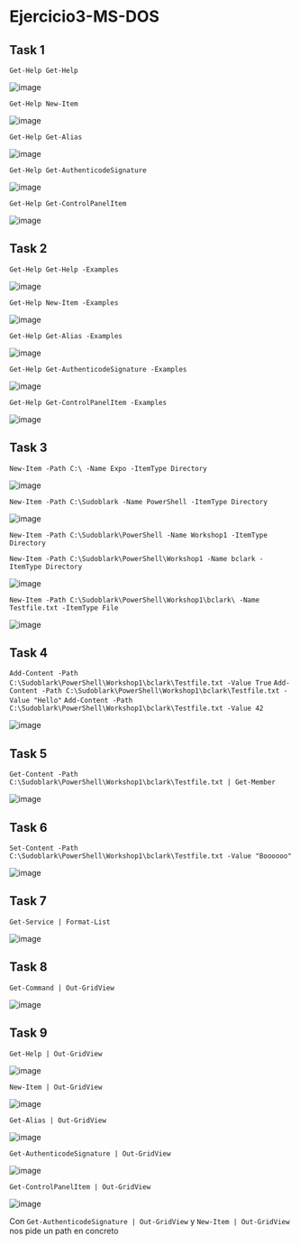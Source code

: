 # Ejercicio3-MS-DOS

## Task 1 ##

`Get-Help Get-Help`

![image](https://user-images.githubusercontent.com/91564872/160498466-9724cb1e-65a6-4344-aeff-8941af1c940c.png)


`Get-Help New-Item`

![image](https://user-images.githubusercontent.com/91564872/160498644-881b0c2a-a551-45d8-af0d-337c05ff2807.png)

`Get-Help Get-Alias`

![image](https://user-images.githubusercontent.com/91564872/160498995-d3326153-e204-40a2-87e7-708bc936f880.png)

`Get-Help Get-AuthenticodeSignature`

![image](https://user-images.githubusercontent.com/91564872/160499070-8d034d32-1cb6-41f3-b77b-b44f3182c4fa.png)

`Get-Help Get-ControlPanelItem`

![image](https://user-images.githubusercontent.com/91564872/160499198-05e186ca-0e33-4cfa-895e-bf0c98b41d05.png)

## Task 2 ##

`Get-Help Get-Help -Examples`

![image](https://user-images.githubusercontent.com/91564872/160499307-89b91da6-da45-42ae-a469-b14f7c5abcf9.png)

`Get-Help New-Item -Examples`

![image](https://user-images.githubusercontent.com/91564872/160499479-873dbc4f-b8e2-4b4d-929a-609fdae519b5.png)

`Get-Help Get-Alias -Examples`

![image](https://user-images.githubusercontent.com/91564872/160499674-8e4415ed-8f07-4b94-969f-40d536331ef8.png)

`Get-Help Get-AuthenticodeSignature -Examples`

![image](https://user-images.githubusercontent.com/91564872/160500256-2aae49ac-cd9c-4834-88b9-9ceb9234152d.png)

`Get-Help Get-ControlPanelItem -Examples`

![image](https://user-images.githubusercontent.com/91564872/160500864-aa3980f0-d9c6-4241-a72f-7006a23712d3.png)

## Task 3

`New-Item -Path C:\ -Name Expo -ItemType Directory`

![image](https://user-images.githubusercontent.com/91564872/160867248-ffcd2f21-59d1-48d5-bdab-51be2c716e09.png)


`New-Item -Path C:\Sudoblark -Name PowerShell -ItemType Directory`

![image](https://user-images.githubusercontent.com/91564872/160867599-4969215d-93e2-45f4-94b8-173b4a328c65.png)


`New-Item -Path C:\Sudoblark\PowerShell -Name Workshop1 -ItemType Directory`



`New-Item -Path C:\Sudoblark\PowerShell\Workshop1 -Name bclark -ItemType Directory`

![image](https://user-images.githubusercontent.com/91564872/160867748-cf344078-9cf7-4d7e-a055-1aa638e157bd.png)

`New-Item -Path C:\Sudoblark\PowerShell\Workshop1\bclark\ -Name Testfile.txt -ItemType File`

![image](https://user-images.githubusercontent.com/91564872/160869274-488f7523-6b75-4971-9596-46d4ac480994.png)


## Task 4

`Add-Content -Path C:\Sudoblark\PowerShell\Workshop1\bclark\Testfile.txt -Value True`
`Add-Content -Path C:\Sudoblark\PowerShell\Workshop1\bclark\Testfile.txt -Value "Hello"`
`Add-Content -Path C:\Sudoblark\PowerShell\Workshop1\bclark\Testfile.txt -Value 42`

![image](https://user-images.githubusercontent.com/91564872/160869375-73ad6719-5790-4d24-8b54-d629b5b3eae7.png)

## Task 5

`Get-Content -Path C:\Sudoblark\PowerShell\Workshop1\bclark\Testfile.txt | Get-Member`

![image](https://user-images.githubusercontent.com/91564872/160869682-4a18fe5f-5690-4944-af9d-7150f8147de5.png)


## Task 6

`Set-Content -Path C:\Sudoblark\PowerShell\Workshop1\bclark\Testfile.txt -Value "Boooooo"`

![image](https://user-images.githubusercontent.com/91564872/160870104-457ce31d-30b9-4cab-be4e-9fea0f931924.png)

## Task 7

`Get-Service | Format-List`

![image](https://user-images.githubusercontent.com/91564872/160870334-6dcf5511-29e3-430f-8cfb-ce0ca33270ab.png)

## Task 8

`Get-Command | Out-GridView`

![image](https://user-images.githubusercontent.com/91564872/160870597-4720b598-21b7-4f3d-a19e-9d46c9fdfa9e.png)

## Task 9

`Get-Help | Out-GridView`

![image](https://user-images.githubusercontent.com/91564872/160871054-01d3a8cf-5a57-4794-a70f-912dd40c6819.png)


`New-Item | Out-GridView`

![image](https://user-images.githubusercontent.com/91564872/160871452-a494de1c-c08f-43b4-b98b-86dad669b4fd.png)


`Get-Alias | Out-GridView`

![image](https://user-images.githubusercontent.com/91564872/160871161-5c9e305f-fa4e-4f1b-8382-c04afe3ee1f7.png)


`Get-AuthenticodeSignature | Out-GridView`

![image](https://user-images.githubusercontent.com/91564872/160871560-1e6ae0f1-4432-4018-b774-50bd6744287e.png)


`Get-ControlPanelItem | Out-GridView`

![image](https://user-images.githubusercontent.com/91564872/160871288-2336afef-6b4d-44b7-9185-052877865f5d.png)

Con `Get-AuthenticodeSignature | Out-GridView` y `New-Item | Out-GridView` nos pide un path en concreto



